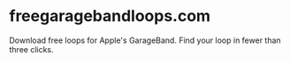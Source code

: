 # freegaragebandloops.com
Download free loops for Apple's GarageBand.  Find your loop in fewer than three clicks.

